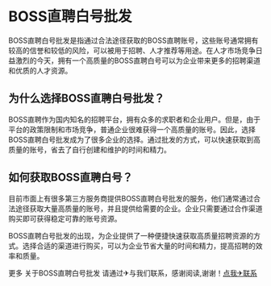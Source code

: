# BOSS直聘白号批发

BOSS直聘白号批发是指通过合法途径获取的BOSS直聘账号，这些账号通常拥有较高的信誉和较低的风险，可以被用于招聘、人才推荐等用途。在人才市场竞争日益激烈的今天，拥有一个高质量的BOSS直聘白号可以为企业带来更多的招聘渠道和优质的人才资源。

## 为什么选择BOSS直聘白号批发？

BOSS直聘作为国内知名的招聘平台，拥有众多的求职者和企业用户。但是，由于平台的政策限制和市场竞争，普通企业很难获得一个高质量的账号。因此，选择BOSS直聘白号批发成为了很多企业的选择。通过批发的方式，可以快速获取到高质量的账号，省去了自行创建和维护的时间和精力。

## 如何获取BOSS直聘白号？

目前市面上有很多第三方服务商提供BOSS直聘白号批发的服务，他们通常通过合法途径获取大量高质量的账号，并且提供给需要的企业。企业只需要通过合作渠道购买即可获得稳定可靠的账号资源。

BOSS直聘白号批发的出现，为企业提供了一种便捷快速获取高质量招聘资源的方式。选择合适的渠道进行购买，可以为企业节省大量的时间和精力，提高招聘的效率和质量。

更多 关于BOSS直聘白号批发 请通过✈与我们联系，感谢阅读,谢谢！[点我✈联系](https://b.k02.cc)